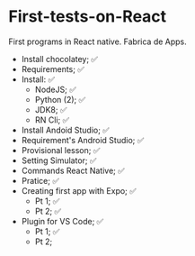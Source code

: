 # First-tests-on-React
 First programs in React native. Fabrica de Apps.

- Install chocolatey; ✅
- Requirements; ✅
- Install: ✅
    - NodeJS; ✅
    - Python (2); ✅
    - JDK8; ✅
    - RN Cli; ✅
- Install Andoid Studio; ✅
- Requirement's Android Studio; ✅
- Provisional lesson; ✅
- Setting Simulator; ✅
- Commands React Native; ✅
- Pratice; ✅
- Creating first app with Expo; ✅
    - Pt 1; ✅
    - Pt 2; ✅
- Plugin for VS Code; ✅
    - Pt 1; ✅
    - Pt 2;
